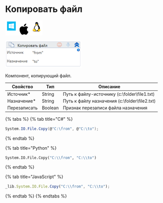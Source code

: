 # Копировать файл

![](<../../../.gitbook/assets/image (100) (1) (1) (1) (1) (1) (1) (10) (201).png>)

![](<../../../.gitbook/assets/image (45).png>)

Компонент, копирующий файл.

| Свойство     | Тип     | Описание                                      |
| ------------ | ------- | --------------------------------------------- |
| Источник\*   | String  | Путь к файлу-источнику (c:\folder\file1.txt)  |
| Назначение\* | String  | Путь к файлу назначения (c:\folder\file2.txt) |
| Перезаписать | Boolean | Признак перезаписи файла назначения           |

{% tabs %}
{% tab title="C#" %}
```csharp
System.IO.File.Copy(@"C:\from", @"C:\to");
```
{% endtab %}

{% tab title="Python" %}
```python
System.IO.File.Copy("C:\\from", "C:\\to")
```
{% endtab %}

{% tab title="JavaScript" %}
```javascript
_lib.System.IO.File.Copy("C:\\from", "C:\\to");
```
{% endtab %}
{% endtabs %}
